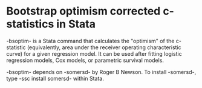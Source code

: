 Bootstrap optimism corrected c-statistics in Stata
==================================================

-bsoptim- is a Stata command that calculates the "optimism" of the
c-statistic (equivalently, area under the receiver operating
characteristic curve) for a given regression model. It can be used
after fitting logistic regression models, Cox models, or parametric
survival models.

-bsoptim- depends on -somersd- by Roger B Newson. To install 
-somersd-, type -ssc install somersd- within Stata.

